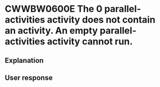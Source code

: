 # CWWBW0600E The 0 parallel-activities activity does not contain an activity. An empty parallel-activities activity cannot run.

## Explanation

## User response